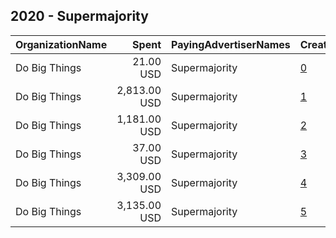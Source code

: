 ## 2020 - Supermajority 
|OrganizationName|Spent|PayingAdvertiserNames|CreativeUrls|Impressions|Genders|AgeBrackets|CountryCodes|BillingAddresses|CandidateBallotInformation|
|:---|---:|:---|:---|---:|:---|:---|:---|:---|:---|
|Do Big Things|21.00 USD|Supermajority|[0](https://www.snap.com/political-ads/asset/e164027a34de65710d631251c5516782fb6d838d0e62426549921ff1063caf04?mediaType=png)|2,158|FEMALE|18+|united states|"PO Box 128,Mill Valley,94942,US"|Supermajority PAC|
|Do Big Things|2,813.00 USD|Supermajority|[1](https://www.snap.com/political-ads/asset/50844e5b80a79d2ed4e559ac17d11f2c0a3b0f7d83de48fddb4315c421e06f61?mediaType=png)|302,115|FEMALE|18+|united states|"PO Box 128,Mill Valley,94942,US"|Supermajority PAC|
|Do Big Things|1,181.00 USD|Supermajority|[2](https://www.snap.com/political-ads/asset/4729ffed976a9756dffc661fd13146de305ac3367d5be2669df2e82c6fd236cf?mediaType=png)|71,709|FEMALE|18+|united states|"PO Box 128,Mill Valley,94942,US"|Supermajority PAC|
|Do Big Things|37.00 USD|Supermajority|[3](https://www.snap.com/political-ads/asset/a60b5a2a7c0c9766140f5a18d1d0abb98029ffbf80e5fe9cc7d50699f7370623?mediaType=png)|4,146|FEMALE|18+|united states|"PO Box 128,Mill Valley,94942,US"|Supermajority PAC|
|Do Big Things|3,309.00 USD|Supermajority|[4](https://www.snap.com/political-ads/asset/828d63de505fddaee3fa515907102860e5af37153524ebdffdc0ace369768675?mediaType=png)|352,364|FEMALE|18+|united states|"PO Box 128,Mill Valley,94942,US"|Supermajority PAC|
|Do Big Things|3,135.00 USD|Supermajority|[5](https://www.snap.com/political-ads/asset/ac998ff75f1f50062c8dca4c9653f24763cefdb44b07c65ec9291aebcd803a0c?mediaType=png)|248,446|FEMALE|18+|united states|"PO Box 128,Mill Valley,94942,US"|Supermajority PAC|
